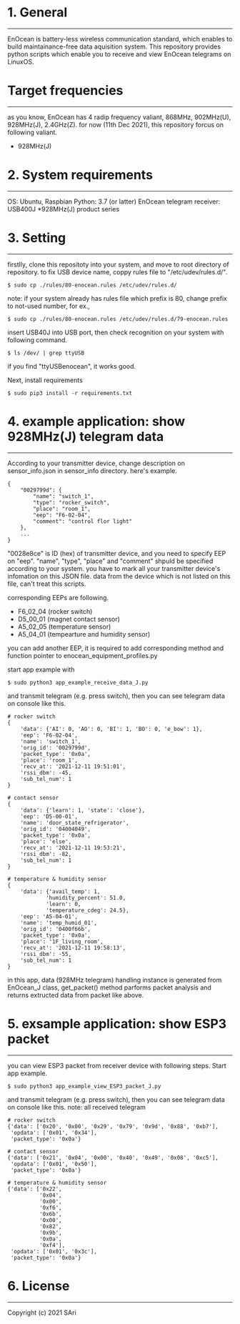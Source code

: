 # 1. General
***
EnOcean is battery-less wireless communication standard, which enables to build maintainance-free data aquisition system.
This repository provides python scripts which enable you to receive and view EnOcean telegrams on LinuxOS.

# Target frequencies
***
as you know, EnOcean has 4 radip frequency valiant, 868MHz, 902MHz(U), 928MHz(J), 2.4GHz(Z).
for now (11th Dec 2021), this repository forcus on following valiant.
- 928MHz(J)

# 2. System requirements
***
OS: Ubuntu, Raspbian
Python: 3.7 (or latter)
EnOcean telegram receiver: USB400J *928MHz(J) product series

# 3. Setting
***
firstlly, clone this repositoty into your system, and move to root directory of repository.
to fix USB device name, coppy rules file to "/etc/udev/rules.d/".
```
$ sudo cp ./rules/80-enocean.rules /etc/udev/rules.d/
```
note: if your system already has rules file which prefix is 80, change prefix to not-used number, for ex.,
```
$ sudo cp ./rules/80-enocean.rules /etc/udev/rules.d/79-enocean.rules
```
insert USB40J into USB port, then check recognition on your system with following command.
```
$ ls /dev/ | grep ttyUSB
```
if you find "ttyUSBenocean", it works good.


Next, install requirements
```
$ sudo pip3 install -r requirements.txt
```

# 4. example application: show 928MHz(J) telegram data
***
According to your transmitter device, change description on sensor_info.json in sensor_info directory.
here's example.
```
{
    "0029799d": {
        "name": "switch_1",
        "type": "rocker_switch",
        "place": "room_1",
        "eep": "F6-02-04",
        "comment": "control flor light"
    },
    ...
}
```
"0028e8ce" is ID (hex) of transmitter device, and you need to specify EEP on "eep".
"name", "type", "place" and "comment" shpuld be specified according to your system.
you have to mark all your transmitter device's infomation on this JSON file.
data from the device which is not listed on this file, can't treat this scripts.

corresponding EEPs are following.
- F6_02_04 (rocker switch)
- D5_00_01 (magnet contact sensor)
- A5_02_05 (temperature sensor)
- A5_04_01 (tempearture and humidity sensor)

you can add another EEP, it is required to add corresponding method and function pointer to enocean_equipment_profiles.py 

start app example with
```
$ sudo python3 app_example_receive_data_J.py
```
and transmit telegram (e.g. press switch), then you can see telegram data on console like this. 
```
# rocker switch
{
    'data': {'AI': 0, 'AO': 0, 'BI': 1, 'BO': 0, 'e_bow': 1},
    'eep': 'F6-02-04',
    'name': 'switch_1',
    'orig_id': '0029799d',
    'packet_type': '0x0a',
    'place': 'room_1',
    'recv_at': '2021-12-11 19:51:01',
    'rssi_dbm': -45,
    'sub_tel_num': 1
}

# contact sensor
{
    'data': {'learn': 1, 'state': 'close'},
    'eep': 'D5-00-01',
    'name': 'door_state_refrigerator',
    'orig_id': '04004049',
    'packet_type': '0x0a',
    'place': 'else',
    'recv_at': '2021-12-11 19:53:21',
    'rssi_dbm': -82,
    'sub_tel_num': 1
}

# temperature & humidity sensor
{
    'data': {'avail_temp': 1,
            'humidity_percent': 51.0,
            'learn': 0,
            'temperature_cdeg': 24.5},
    'eep': 'A5-04-01',
    'name': 'temp_humid_01',
    'orig_id': '0400f66b',
    'packet_type': '0x0a',
    'place': '1F_living_room',
    'recv_at': '2021-12-11 19:58:13',
    'rssi_dbm': -55,
    'sub_tel_num': 1
}
```
in this app, data (928MHz telegram) handling instance is generated from EnOcean_J class,
get_packet() method parforms packet analysis and returns extructed data from packet like above.


# 5. exsample application: show ESP3 packet
***
you can view ESP3 packet from receiver device with following steps.
Start app example.
```
$ sudo python3 app_example_view_ESP3_packet_J.py
```
and transmit telegram (e.g. press switch), then you can see telegram data on console like this.
note: all received telegram  
```
# rocker switch
{'data': ['0x20', '0x00', '0x29', '0x79', '0x9d', '0x88', '0xb7'],
 'opdata': ['0x01', '0x34'],
 'packet_type': '0x0a'}

# contact sensor
{'data': ['0x21', '0x04', '0x00', '0x40', '0x49', '0x08', '0xc5'],
 'opdata': ['0x01', '0x50'],
 'packet_type': '0x0a'}

# temperature & humidity sensor
{'data': ['0x22',
          '0x04',
          '0x00',
          '0xf6',
          '0x6b',
          '0x00',
          '0x82',
          '0x9b',
          '0x0a',
          '0xf4'],
 'opdata': ['0x01', '0x3c'],
 'packet_type': '0x0a'}
```

# 6. License
***
Copyright (c) 2021 SAri



